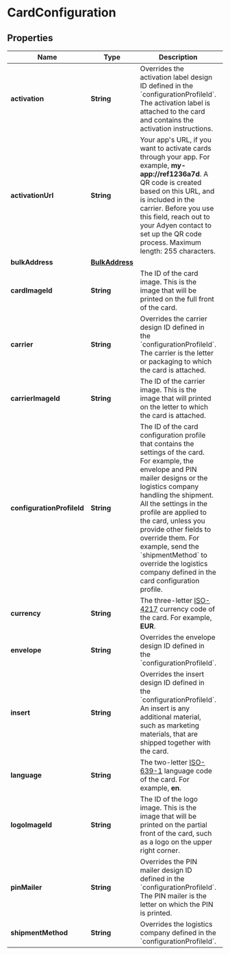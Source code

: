 

# CardConfiguration


## Properties

| Name | Type | Description | Notes |
|------------ | ------------- | ------------- | -------------|
|**activation** | **String** | Overrides the activation label design ID defined in the &#x60;configurationProfileId&#x60;. The activation label is attached to the card and contains the activation instructions. |  [optional] |
|**activationUrl** | **String** | Your app&#39;s URL, if you want to activate cards through your app. For example, **my-app://ref1236a7d**. A QR code is created based on this URL, and is included in the carrier. Before you use this field, reach out to your Adyen contact to set up the QR code process.   Maximum length: 255 characters. |  [optional] |
|**bulkAddress** | [**BulkAddress**](BulkAddress.md) |  |  [optional] |
|**cardImageId** | **String** | The ID of the card image. This is the image that will be printed on the full front of the card. |  [optional] |
|**carrier** | **String** | Overrides the carrier design ID defined in the &#x60;configurationProfileId&#x60;. The carrier is the letter or packaging to which the card is attached. |  [optional] |
|**carrierImageId** | **String** | The ID of the carrier image. This is the image that will printed on the letter to which the card is attached. |  [optional] |
|**configurationProfileId** | **String** | The ID of the card configuration profile that contains the settings of the card. For example, the envelope and PIN mailer designs or the logistics company handling the shipment. All the settings in the profile are applied to the card, unless you provide other fields to override them.  For example, send the &#x60;shipmentMethod&#x60; to override the logistics company defined in the card configuration profile. |  |
|**currency** | **String** | The three-letter [ISO-4217](https://en.wikipedia.org/wiki/ISO_4217) currency code of the card. For example, **EUR**. |  [optional] |
|**envelope** | **String** | Overrides the envelope design ID defined in the &#x60;configurationProfileId&#x60;.  |  [optional] |
|**insert** | **String** | Overrides the insert design ID defined in the &#x60;configurationProfileId&#x60;. An insert is any additional material, such as marketing materials, that are shipped together with the card. |  [optional] |
|**language** | **String** | The two-letter [ISO-639-1](https://en.wikipedia.org/wiki/List_of_ISO_639-1_codes) language code of the card. For example, **en**. |  [optional] |
|**logoImageId** | **String** | The ID of the logo image. This is the image that will be printed on the partial front of the card, such as a logo on the upper right corner. |  [optional] |
|**pinMailer** | **String** | Overrides the PIN mailer design ID defined in the &#x60;configurationProfileId&#x60;. The PIN mailer is the letter on which the PIN is printed. |  [optional] |
|**shipmentMethod** | **String** | Overrides the logistics company defined in the &#x60;configurationProfileId&#x60;. |  [optional] |



